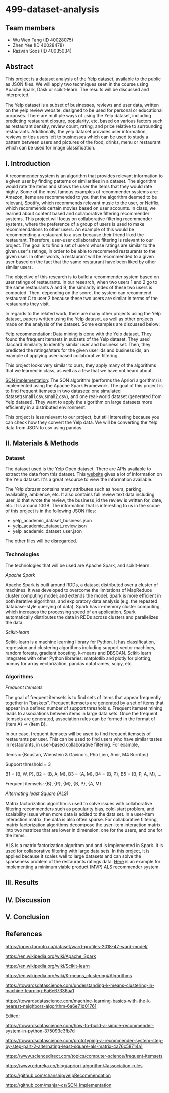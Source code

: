 # 499-dataset-analysis

## Team members

- Wu Wen Tang (ID 40028075)
- Zhen Yee (ID 40028478)
- Razvan Soos (ID 40035034)

## Abstract
This project is a dataset analysis of the [Yelp dataset](https://www.yelp.com/dataset), available to the public as JSON files. We will apply two techniques seen in the course using Apache Spark, Dask or scikit-learn. The results will be discussed and interpreted.

The Yelp dataset is a subset of businesses, reviews and user data, written on the yelp review website, designed to be used for personal or educational purposes. There are multiple ways of using the Yelp dataset, including predicting restaurant [closure](https://towardsdatascience.com/using-yelp-data-to-predict-restaurant-closure-8aafa4f72ad6), popularity, etc. based on various factors such as restaurant density, review count, rating, and price relative to surrounding restaurants. Additionally, the yelp dataset provides user information, reviews or tips users left to businesses which can be used to study a pattern between users and pictures of the food, drinks, menu or restaurant which can be used for image classification.

## I. Introduction
A recommender system is an algorithm that provides relevant information to a given user by finding patterns or similarities in a dataset. The algorithm would rate the items and shows the user the items that they would rate highly. Some of the most famous examples of recommender systems are: Amazon, items are recommended to you that the algorithm deemed to be relevant, Spotify, which recommends relevant music to the user, or Netflix, which recommends certain movies based on user accounts. In class, we learned about content based and collaborative filtering recommender systems. This project will focus on collaborative filtering recommender systems, where the preference of a group of users is used to make recommendations to other users. An example of this would be recommending a restaurant to a user because their friend liked the restaurant. Therefore, user-user collaborative filtering is relevant to our project. The goal is to find a set of users whose ratings are similar to the given user's ratings, in order to be able to recommend restaurants to the given user. In other words, a restaurant will be recommended to a given user based on the fact that the same restaurant have been liked by other similar users.

The objective of this research is to build a recommender system based on user ratings of restaurants. In our research, when two users 1 and 2 go to the same restaurants A and B, the similarity index of these two users is computed. Then, depending on the score, the system can recommend restaurant C to user 2 because these two users are similar in terms of the restaurants they visit. 

In regards to the related work, there are many other projects using the Yelp dataset, papers written using the Yelp dataset, as well as other projects made on the analysis of the dataset. Some examples are discussed below:

[Yelp recommendation](https://github.com/chanship/yelpRecommendation): Data mining is done with the Yelp dataset. They found the frequent itemsets in subsets of the Yelp dataset. They used Jaccard Similarity to identify similar user and business set. Then, they predicted the ratings/stars for the given user ids and business ids, an example of applying user-based collaborative filtering. 

This project looks very similar to ours, they apply many of the algorithms that we learned in class, as well as a few that we have not heard about. 

[SON implementation](https://github.com/manjar-cs/SON_Implementation): The SON algorithm (performs the Apriori algorithm) is implemented using the Apache Spark Framework. The goal of this project is to find frequent itemsets in two datasets: one simulated dataset(small1.csv,small2.csv), and one real-world dataset (generated from Yelp dataset). They want to apply the algorithm on large datasets more efficiently in a distributed environment.

This project is less relevant to our project, but still interesting because you can check how they convert the Yelp data. We will be converting the Yelp data from JSON to csv using pandas.

## II. Materials & Methods
### Dataset
The dataset used is the Yelp Open dataset. There are APIs available to extract the data from this dataset. This [website](https://www.kaggle.com/yelp-dataset/yelp-dataset/version/6#yelp_business_attributes.csv) gives a lot of information on the Yelp dataset. It's a great resource to view the information available.

The _Yelp dataset_ contains many attributes such as hours, parking, availability, ambience, etc. It also contains full review text data including user_id that wrote the review, the business_id the review is written for, date, etc. It is around 10GB. The information that is interesting to us in the scope of this project is in the following JSON files:
- yelp_academic_dataset_business.json
- yelp_academic_dataset_review.json
- yelp_academic_dataset_user.json

The other files will be disregarded. 


### Technologies
The technologies that will be used are Apache Spark, and scikit-learn.

_Apache Spark_

Apache Spark is built around RDDs, a dataset distributed over a cluster of machines. It was developed to overcome the limitations of MapReduce cluster computing model; and extends the model. Spark is more efficient in both iterative algorithms, and exploratory data analysis (e.g. the repeated database-style querying of data). Spark has in-memory cluster computing, which increases the processing speed of an application. Spark automatically distributes the data in RDDs across clusters and parallelizes the data.

_Scikit-learn_

Scikit-learn is a machine learning library for Python. It has classification, regression and clustering algorithms including support vector machines, random forests, gradient boosting, k-means and DBSCAN. Scikit-learn integrates with other Python libraries: matplotlib and plotly for plotting, numpy for array vectorization, pandas dataframes, scipy, etc. 

### Algorithms
_Frequent Itemsets_

The goal of frequent itemsets is to find sets of items that appear frequently together in "baskets". Frequent itemsets are generated by a set of items that appear in a defined number of support threshold s. Frequent itemset mining leads to associations between items in large data sets. Once the frequent itemsets are generated, association rules can be formed in the format of {item A} => {item B}.

In our case, frequent itemsets will be used to find frequent itemsets of restaurants per user. This can be used to find users who have similar tastes in restaurants, in user-based collaborative filtering. For example, 

Items = {Boustan, Wienstein & Gavino's, Pho Lien, Amir, M4 Burritos}

Support threshold = 3

B1 = {B, W, P}, B2 = {B, A, M}, B3 = {A, M}, B4 = {B, P}, B5 = {B, P, A, M}, ...

Frequent itemsets: {B}, {P}, {M}, {B, P}, {A, M}


_Alternating least Square (ALS)_

Matrix factorization algorithm is used to solve issues with collaborative filtering recommenders such as popularity bias,  cold-start problem, and scalability issue when more data is added to the data set. In a user-item interaction matrix, the data is also often sparse. For collaborative filtering, matrix factorization algorithms decompose the user-item interaction matrix into two matrices that are lower in dimension: one for the users, and one for the items.

ALS is a matrix factorization algorithm and and is implemented in Spark. It is used for collaborative filtering with large data sets. In this project, it is applied because it scales well to large datasets and can solve the sparseness problem of the restaurants ratings data. [Here](https://towardsdatascience.com/prototyping-a-recommender-system-step-by-step-part-2-alternating-least-square-als-matrix-4a76c58714a1) is an example for implementing a minimum viable product (MVP) ALS recommender system.

## III. Results


## IV. Discussion


## V. Conclusion


## References
https://open.toronto.ca/dataset/ward-profiles-2018-47-ward-model/

https://en.wikipedia.org/wiki/Apache_Spark

https://en.wikipedia.org/wiki/Scikit-learn

https://en.wikipedia.org/wiki/K-means_clustering#Algorithms

https://towardsdatascience.com/understanding-k-means-clustering-in-machine-learning-6a6e67336aa1

https://towardsdatascience.com/machine-learning-basics-with-the-k-nearest-neighbors-algorithm-6a6e71d01761

Edited:

https://towardsdatascience.com/how-to-build-a-simple-recommender-system-in-python-375093c3fb7d

https://towardsdatascience.com/prototyping-a-recommender-system-step-by-step-part-2-alternating-least-square-als-matrix-4a76c58714a1

https://www.sciencedirect.com/topics/computer-science/frequent-itemsets

https://www.edureka.co/blog/apriori-algorithm/#association-rules

https://github.com/chanship/yelpRecommendation

https://github.com/manjar-cs/SON_Implementation
